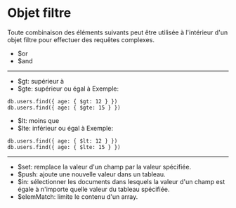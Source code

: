 # Objet filtre 

Toute combinaison des éléments suivants peut être utilisée à l'intérieur d'un objet filtre pour effectuer des requêtes complexes.

- $or
- $and
---

- $gt: supérieur à 
- $gte: supérieur ou égal à
Exemple:
````
db.users.find({ age: { $gt: 12 } })
db.users.find({ age: { $gte: 15 } })
````

- $lt: moins que 
- $lte: inférieur ou égal à 
Exemple: 
````
db.users.find({ age: { $lt: 12 } })
db.users.find({ age: { $lte: 15 } })
````
----
- $set: remplace la valeur d'un champ par la valeur spécifiée.
- $push: ajoute une nouvelle valeur dans un tableau.
- $in: sélectionner les documents dans lesquels la valeur d'un champ est égale à n'importe quelle valeur du tableau spécifiée.
- $elemMatch: limite le contenu d'un array.